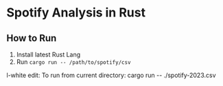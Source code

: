 # Spotify Analysis in Rust

## How to Run

1. Install latest Rust Lang
2. Run `cargo run -- /path/to/spotify/csv`

l-white edit:
To run from current directory:
cargo run -- ./spotify-2023.csv 
